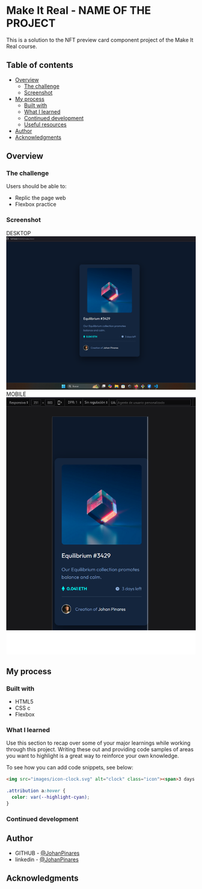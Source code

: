 # Make It Real - NAME OF THE PROJECT

This is a solution to the NFT preview card component project of the Make It Real course.

## Table of contents

- [Overview](#overview)
  - [The challenge](#the-challenge)
  - [Screenshot](#screenshot)
- [My process](#my-process)
  - [Built with](#built-with)
  - [What I learned](#what-i-learned)
  - [Continued development](#continued-development)
  - [Useful resources](#useful-resources)
- [Author](#author)
- [Acknowledgments](#acknowledgments)


## Overview

### The challenge

Users should be able to:

- Replic the page web
- Flexbox practice

### Screenshot
DESKTOP
![](./images/Desktop.png)
MOBILE
![](./images/mobile.png)


## My process

### Built with

- HTML5
- CSS c
- Flexbox

### What I learned

Use this section to recap over some of your major learnings while working through this project. Writing these out and providing code samples of areas you want to highlight is a great way to reinforce your own knowledge.

To see how you can add code snippets, see below:

```html
<img src="images/icon-clock.svg" alt="clock" class="icon"><span>3 days left</span>
```
```css
.attribution a:hover {
  color: var(--highlight-cyan);
}
```
### Continued development


## Author

- GITHUB - [@JohanPinares](https://github.com/JohanEmersonPinares)
- linkedin - [@JohanPinares](https://www.linkedin.com/in/johan-emerson-pinares/)


## Acknowledgments

